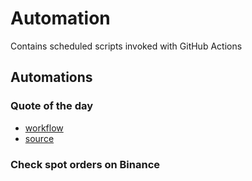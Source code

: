 # Automation

Contains scheduled scripts invoked with GitHub Actions

## Automations

### Quote of the day
- [workflow](./.github/workflows/qotd.yaml)
- [source](./send_qotd.py)

### Check spot orders on Binance
